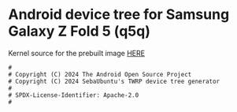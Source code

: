 # Android device tree for Samsung Galaxy Z Fold 5 (q5q)

Kernel source for the prebuilt image [HERE](https://github.com/rainbowdashh/android_device_samsung_q5q)

```
#
# Copyright (C) 2024 The Android Open Source Project
# Copyright (C) 2024 SebaUbuntu's TWRP device tree generator
#
# SPDX-License-Identifier: Apache-2.0
#
```
